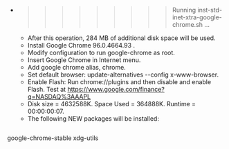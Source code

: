 * >>>>>>>>> Running inst-std-inet-xtra-google-chrome.sh ...
  * After this operation, 284 MB of additional disk space will be used.
  * Install Google Chrome 96.0.4664.93 .
  * Modify configuration to run google-chrome as root.
  * Insert Google Chrome in Internet menu.
  * Add google chrome alias, chrome.
  * Set default browser: update-alternatives --config x-www-browser.
  * Enable Flash: Run chrome://plugins and then disable and enable Flash. Test at https://www.google.com/finance?q=NASDAQ%3AAAPL
  * Disk size = 4632588K. Space Used = 364888K. Runtime = 00:00:00:07.
  * The following NEW packages will be installed:
  ```bash
google-chrome-stable xdg-utils
  ```
